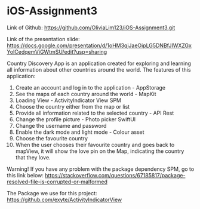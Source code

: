 # iOS-Assignment3

 Link of Github:
 https://github.com/OliviaLim123/iOS-Assignment3.git 

 Link of the presentation slide:
 https://docs.google.com/presentation/d/1oHM3qjJaeOipLG5DNBfJIWXZGxYoICedqemViGWtmSU/edit?usp=sharing 

 Country Discovery App is an application created for exploring and learning all information about other countries around the world. 
 The features of this application:
 1. Create an account and log in to the application - AppStorage
 2. See the maps of each country around the world - MapKit
 3. Loading View - ActivityIndicator View SPM
 4. Choose the country either from the map or list
 5. Provide all information related to the selected country - API Rest
 6. Change the profile picture - Photo picker SwiftUI
 7. Change the username and password
 8. Enable the dark mode and light mode - Colour asset
 9. Choose the favourite country
 10. When the user chooses their favourite country and goes back to mapView, it will show the love pin on the Map, indicating the country that they love.


 Warning!
 If you have any problem with the package dependency SPM, go to this link below:
 https://stackoverflow.com/questions/67185817/package-resolved-file-is-corrupted-or-malformed 

 The Package we use for this project: https://github.com/exyte/ActivityIndicatorView
 
 
